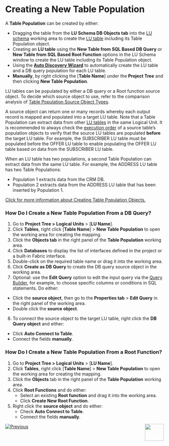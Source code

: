 # Creating a New Table Population

A **Table Population** can be created by either:
*	Dragging the table from the **LU Schema DB Objects tab** into the [LU schema](/articles/03_logical_units/03_LU_schema_window.md) working area to create the [LU table](/articles/06_LU_tables/01_LU_tables_overview.md) including its Table Population object.
*	Creating an **LU table** using the **New Table from SQL Based DB Query** or **New Table from SQL Based Root Function** options  in the LU Schema window to create the LU table including its Table Population object.
*	Using the [**Auto Discovery Wizard**](/articles/03_logical_units/06_auto_discovery_wizard.md) to  automatically create the LU table and a DB query population for each LU table.
*	**Manually**, by right clicking the [**Table Name**] under the **Project Tree** and then clicking **New Table Population**. 

LU tables can be populated by either a DB query or a Root function source object. To decide which source object to use, refer to the comparison analysis of [Table Population Source Object Types](/articles/07_table_population/02_source_object_types.md).

A source object can return one or many records whereby each output record is mapped and populated into a target LU table. 
Note that a Table Population can extract data from other [LU tables](/articles/06_LU_tables/01_LU_tables_overview.md) in the same Logical Unit. It is recommended to always check the [execution order](/articles/07_table_population/13_LU_table_population_execution_order.md) of a source table’s population objects to verify that the source LU tables are populated **before** the target LU table. For example, the SUBSCRIBER LU table must be populated before the OFFER LU table to enable populating the OFFER LU table based on data from the SUBSCRIBER LU table.

When an LU table has two populations, a second Table Population can extract data from the same LU table. For example, the ADDRESS LU table has two Table Populations:
*	Population 1 extracts data from the CRM DB.
*	Population 2 extracts data from the ADDRESS LU table that has been inserted by Population 1.

[Click for more information about Creating Table Population Objects.](/articles/07_table_population/03_creating_a_new_table_population.md)

### How Do I Create a New Table Population From a DB Query? 

1.	Go to **Project Tree > Logical Units** > [**LU Name**].
2.	Click **Tables**, right click [**Table Name**] > **New Table Population** to open the working area for creating the mapping.
3.	Click the **Objects tab** in the right panel of the **Table Population** working area.
4.	Click **Databases** to display the list of interfaces defined in the project or a built-in Fabric interface. 
5.	Double-click on the required table name or drag it into the working area. 
6.	Click **Create as DB Query** to create the DB query source object in the working area. 
7.	Optional: use the **Edit Query** option to edit the input query via the [Query Builder](/articles/11_query_builder/01_query_builder_overview.md#query-builder-overview), for example, to choose specific columns or conditions in SQL statements. Do either:
   *	Click the **source object**, then go to the **Properties tab** > **Edit Query** in the right panel of the working area.
   *	Double click the **source object**.
8.	To connect the source object to the target LU table, right click the **DB Query object** and either:
   *	Click **Auto Connect to Table**.
   *	Connect the fields **manually**.

### How Do I Create a New Table Population From a Root Function? 

1.	Go to **Project Tree > Logical Units** > [**LU Name**].
2.	Click **Tables**, right click [**Table Name**] > **New Table Population** to open the working area for creating the mapping.
3.	Click the **Objects** tab in the right panel of the **Table Population** working area.
4.	Click **Root Functions** and do either:
    * Select an existing **Root function** and drag it into the working area. 
    * Click **Create New Root Function**.
5.	Right click the **source object** and do either:
    * Check **Auto Connect to Table**.
    * Connect the fields **manually**.

[![Previous](/articles/images/Previous.png)](/articles/07_table_population/02_source_object_types.md)[<img align="right" width="60" height="54" src="/articles/images/Next.png">](/articles/07_table_population/04_table_population_properties_tab.md)
